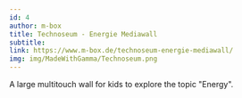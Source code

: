 ```yaml
---
id: 4
author: m-box
title: Technoseum - Energie Mediawall
subtitle:
link: https://www.m-box.de/technoseum-energie-mediawall/
img: img/MadeWithGamma/Technoseum.png
---
```

A large multitouch wall for kids to explore the topic "Energy".